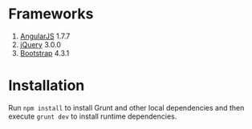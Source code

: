 <h1>Frameworks</h1>
<ol>
  <li><a href="http://angularjs.org/" rel="nofollow">AngularJS</a> 1.7.7</li>
  <li><a href="http://jquery.com/" rel="nofollow">jQuery</a> 3.0.0</li>
  <li><a href="http://getbootstrap.com/" rel="nofollow">Bootstrap</a> 4.3.1</li>
</ol>
<h1>Installation</h1>
Run <code>npm install</code> to install Grunt and other local dependencies and then execute <code>grunt dev</code> to install runtime dependencies.
